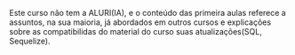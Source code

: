 Este curso não tem a ALURI(IA), e o conteúdo das primeira aulas referece a assuntos, na sua maioria, já abordados em outros cursos e explicações sobre as compatibilidas do material do curso suas atualizações(SQL, Sequelize).